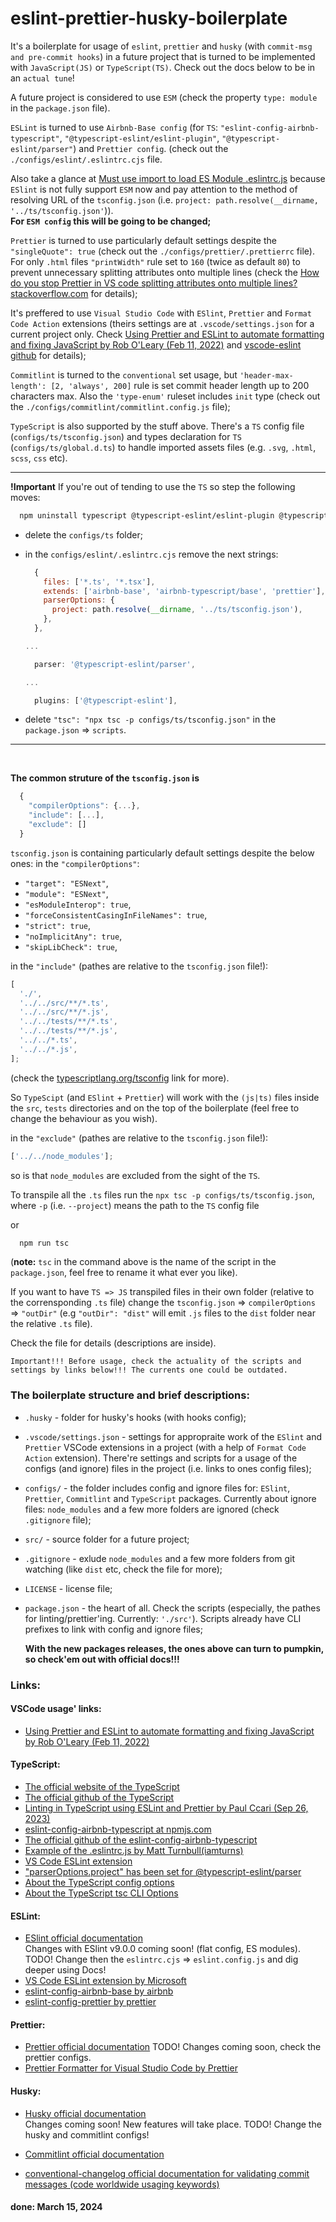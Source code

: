 # eslint-prettier-husky-boilerplate

It's a boilerplate for usage of `eslint`, `prettier` and `husky` (with `commit-msg and pre-commit hooks`) in a future project that is turned to be implemented with `JavaScript(JS)` or `TypeScript(TS)`. Check out the docs below to be in an `actual tune`!

A future project is considered to use `ESM` (check the property `type: module` in the `package.json` file).

`ESLint` is turned to use `Airbnb-Base config` (for `TS`: `"eslint-config-airbnb-typescript"`, `"@typescript-eslint/eslint-plugin"`, `"@typescript-eslint/parser"`) and `Prettier config`. (check out the `./configs/eslint/.eslintrc.cjs` file.

Also take a glance at [Must use import to load ES Module .eslintrc.js](https://stackoverflow.com/questions/70487806/must-use-import-to-load-es-module-eslintrc-js) because `ESlint` is not fully support `ESM` now and pay attention to the method of resolving URL of the `tsconfig.json` (i.e. `project: path.resolve(__dirname, '../ts/tsconfig.json'`)).  
**For `ESM config` this will be going to be changed;**

`Prettier` is turned to use particularly default settings despite the `"singleQuote": true` (check out the `./configs/prettier/.prettierrc` file). For only `.html` files `"printWidth"` rule set to `160` (twice as default `80`) to prevent unnecessary splitting attributes onto multiple lines (check the [How do you stop Prettier in VS code splitting attributes onto multiple lines? stackoverflow.com](https://stackoverflow.com/questions/56291245/how-do-you-stop-prettier-in-vs-code-splitting-attributes-onto-multiple-lines) for details);

It's preffered to use `Visual Studio Code` with `ESlint`, `Prettier` and `Format Code Action` extensions (theirs settings are at `.vscode/settings.json` for a current project only. Check [Using Prettier and ESLint to automate formatting and fixing JavaScript by Rob O'Leary (Feb 11, 2022)](https://blog.logrocket.com/using-prettier-eslint-automate-formatting-fixing-javascript/) and [vscode-eslint github](https://github.com/microsoft/vscode-eslint/blob/main/README.md) for details);

`Commitlint` is turned to the `conventional` set usage, but `'header-max-length': [2, 'always', 200]` rule is set commit header length up to 200 characters max. Also the `'type-enum'` ruleset includes `init` type (check out the `./configs/commitlint/commitlint.config.js` file);

`TypeScript` is also supported by the stuff above. There's a `TS` config file (`configs/ts/tsconfig.json`) and types declaration for `TS` (`configs/ts/global.d.ts`) to handle imported assets files (e.g. `.svg`, `.html`, `scss`, `css` etc).

---

**!Important**
If you're out of tending to use the `TS` so step the following moves:

```bash
  npm uninstall typescript @typescript-eslint/eslint-plugin @typescript-eslint/parser eslint-config-airbnb-typescript
```

- delete the `configs/ts` folder;
- in the `configs/eslint/.eslintrc.cjs` remove the next strings:

  ```js
    {
      files: ['*.ts', '*.tsx'],
      extends: ['airbnb-base', 'airbnb-typescript/base', 'prettier'],
      parserOptions: {
        project: path.resolve(__dirname, '../ts/tsconfig.json'),
      },
    },

  ...

    parser: '@typescript-eslint/parser',

  ...

    plugins: ['@typescript-eslint'],
  ```

- delete `"tsc": "npx tsc -p configs/ts/tsconfig.json"` in the `package.json` => `scripts`.

---

<br>

**The common struture of the `tsconfig.json` is**

```ts
  {
    "compilerOptions": {...},
    "include": [...],
    "exclude": []
  }
```

`tsconfig.json` is containing particularly default settings despite the below ones:
in the `"compilerOptions"`:

- `"target": "ESNext"`,
- `"module": "ESNext"`,
- `"esModuleInterop": true`,
- `"forceConsistentCasingInFileNames": true`,
- `"strict": true`,
- `"noImplicitAny": true`,
- `"skipLibCheck": true`,

in the `"include"` (pathes are relative to the `tsconfig.json` file!):

```ts
[
  './',
  '../../src/**/*.ts',
  '../../src/**/*.js',
  '../../tests/**/*.ts',
  '../../tests/**/*.js',
  '../../*.ts',
  '../../*.js',
];
```

(check the [typescriptlang.org/tsconfig](https://www.typescriptlang.org/tsconfig) link for more).

So `TypeScipt` (and `ESlint` + `Prettier`) will work with the `(js|ts)` files inside the `src`, `tests` directories and on the top of the boilerplate (feel free to change the behaviour as you wish).

in the `"exclude"` (pathes are relative to the `tsconfig.json` file!):

```ts
['../../node_modules'];
```

so is that `node_modules` are excluded from the sight of the `TS`.

To transpile all the `.ts` files run the `npx tsc -p configs/ts/tsconfig.json`, where
`-p` (i.e. `--project`) means the path to the `TS` config file

or

```bash
  npm run tsc
```

(**note:** `tsc` in the command above is the name of the script in the `package.json`, feel free to rename it what ever you like).

If you want to have `TS => JS` transpiled files in their own folder (relative to the corrensponding `.ts` file) change the `tsconfig.json` => `compilerOptions` => `"outDir"`
(e.g `"outDir": "dist"` will emit `.js` files to the `dist` folder near the relative `.ts` file).

Check the file for details (descriptions are inside).

`Important!!! Before usage, check the actuality of the scripts and settings by links below!!! The currents one could be outdated.`

### The boilerplate structure and brief descriptions:

- `.husky` - folder for husky's hooks (with hooks config);
- `.vscode/settings.json` - settings for appropraite work of the `ESlint` and `Prettier` VSCode extensions in a project (with a help of `Format Code Action` extension). There're settings and scripts for a usage of the configs (and ignore) files in the project (i.e. links to ones config files);
- `configs/` - the folder includes config and ignore files for: `ESlint`, `Prettier`, `Commitlint` and `TypeScript` packages. Currently about ignore files: `node_modules` and a few more folders are ignored (check `.gitignore` file);
- `src/` - source folder for a future project;
- `.gitignore` - exlude `node_modules` and a few more folders from git watching (like `dist` etc, check the file for more);
- `LICENSE` - license file;
- `package.json` - the heart of all.
  Check the scripts (especially, the pathes for linting/prettier'ing. Currently: `'./src'`). Scripts already have CLI prefixes to link with config and ignore files;

  **With the new packages releases, the ones above can turn to pumpkin, so check'em out with official docs!!!**

### Links:

#### VSCode usage' links:

- [Using Prettier and ESLint to automate formatting and fixing JavaScript by Rob O'Leary (Feb 11, 2022)](https://blog.logrocket.com/using-prettier-eslint-automate-formatting-fixing-javascript/)

#### TypeScript:

- [The official website of the TypeScript](https://www.typescriptlang.org/)
- [The official github of the TypeScript](https://github.com/microsoft/TypeScript)
- [Linting in TypeScript using ESLint and Prettier by Paul Ccari (Sep 26, 2023)](https://blog.logrocket.com/linting-typescript-eslint-prettier/)
- [eslint-config-airbnb-typescript at npmjs.com](https://www.npmjs.com/package/eslint-config-airbnb-typescript)
- [The official github of the eslint-config-airbnb-typescript](https://github.com/iamturns/eslint-config-airbnb-typescript?tab=readme-ov-file)
- [Example of the .eslintrc.js by Matt Turnbull(iamturns)](https://github.com/iamturns/create-exposed-app/blob/master/.eslintrc.js)
- [VS Code ESLint extension](https://github.com/microsoft/vscode-eslint/blob/main/README.md#using-eslint-to-validate-typescript-files)
- ["parserOptions.project" has been set for @typescript-eslint/parser](https://stackoverflow.com/questions/58510287/parseroptions-project-has-been-set-for-typescript-eslint-parser)
- [About the TypeScript config options](https://www.typescriptlang.org/tsconfig)
- [About the TypeScript tsc CLI Options](https://www.typescriptlang.org/docs/handbook/compiler-options.html)

#### ESLint:

- [ESlint official documentation](https://eslint.org/docs/latest/)  
  Changes with ESlint v9.0.0 coming soon! (flat config, ES modules).  
   TODO! Change then the `eslintrc.cjs` => `eslint.config.js` and dig deeper using Docs!
- [VS Code ESLint extension by Microsoft](https://marketplace.visualstudio.com/items?itemName=dbaeumer.vscode-eslint)
- [eslint-config-airbnb-base by airbnb](https://github.com/airbnb/javascript/tree/master/packages/eslint-config-airbnb-base)
- [eslint-config-prettier by prettier](https://github.com/prettier/eslint-config-prettier)

#### Prettier:

- [Prettier official documentation](https://prettier.io/docs/en/)
  TODO! Changes coming soon, check the prettier configs.
- [Prettier Formatter for Visual Studio Code by Prettier](https://marketplace.visualstudio.com/items?itemName=esbenp.prettier-vscode)

#### Husky:

- [Husky official documentation](https://typicode.github.io/husky/)  
  Changes coming soon! New features will take place.
  TODO! Change the husky and commitlint configs!

- [Commitlint official documentation](https://commitlint.js.org/#/)

- [conventional-changelog official documentation for validating commit messages (code worldwide usaging keywords)](/https://github.com/conventional-changelog/commitlint)

#### done: March 15, 2024
